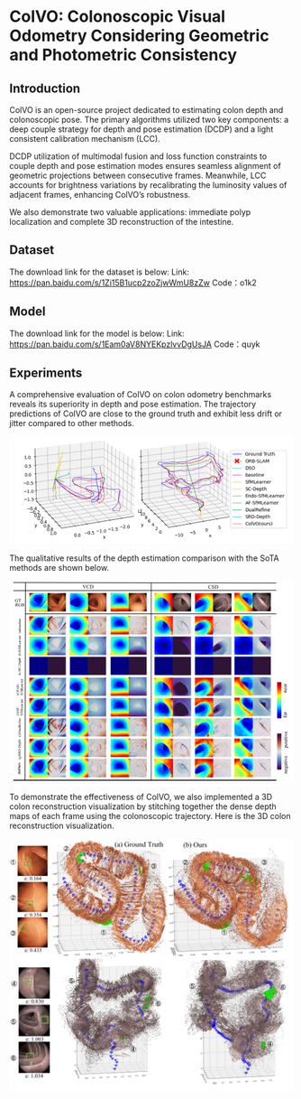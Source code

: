 # ColVO: Colonoscopic Visual Odometry Considering Geometric and Photometric Consistency

## Introduction

ColVO is an open-source project dedicated to  estimating colon depth and colonoscopic pose. The primary algorithms utilized two key components: a deep couple strategy for depth and pose estimation (DCDP) and a light consistent calibration mechanism (LCC).

DCDP utilization of multimodal fusion and loss function constraints to couple depth and pose estimation modes ensures seamless alignment of geometric projections between consecutive frames. Meanwhile, LCC accounts for brightness variations by recalibrating the luminosity values of adjacent frames, enhancing ColVO’s robustness.

We also demonstrate two valuable applications: immediate polyp localization and complete 3D reconstruction of the intestine. 

## Dataset

The download link for the dataset is below: Link: https://pan.baidu.com/s/1Zi15B1ucp2zoZjwWmU8zZw Code：o1k2

## Model

The download link for the model is below: Link: https://pan.baidu.com/s/1Eam0aV8NYEKpzlvvDgUsJA Code：quyk

## Experiments

A comprehensive evaluation of ColVO on colon odometry benchmarks reveals its superiority in depth and pose estimation. The trajectory predictions of ColVO are close to the ground truth and exhibit less drift or jitter compared to other methods.

![image-trajectory predictions](imgs/trajectorypredictions.png)

The qualitative results of the depth estimation comparison with the SoTA methods are shown below.

![image-qualitative results](imgs/qualitativeresults.png)

To demonstrate the effectiveness of  ColVO, we also implemented a 3D colon reconstruction visualization by stitching together the dense depth maps of each frame using the colonoscopic trajectory. Here is the 3D colon reconstruction visualization.

![image-3D colon reconstruction visualization](imgs/3Dcolonreconstruction.png)

